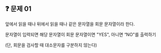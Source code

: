 ## ❓ 문제 01

앞에서 읽을 때나 뒤에서 읽을 때나 같은 문자열을 회문 문자열이라 한다.

문자열이 입력되면 해당 문자열이 회문 문자열이면 "YES", 아니면 “NO"를 출력하기

(단, 회문을 검사할 때 대소문자를 구분하지 않는다)
